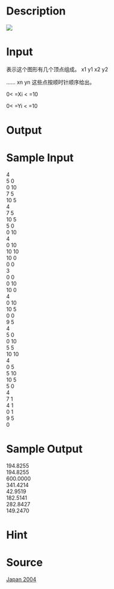 
# Description

<div class="content"><img border="0" src="source/bzoj/1882/img/aHR0cHM6Ly9seWRzeS5jb20vSnVkZ2VPbmxpbmUvaW1hZ2VzLzE4ODIuanBn.jpg"/> </div>

# Input

<div class="content">表示这个图形有几个顶点组成。
x1 y1
x2 y2
 
......
xn yn 
这些点按顺时针顺序给出。
  
0&lt; =Xi &lt; =10
 
0&lt; =Yi &lt; =10</div>

# Output

<div class="content"></div>

# Sample Input

<div class="content"><span class="sampledata">4<br/>
5 0<br/>
0 10<br/>
7 5<br/>
10 5<br/>
4<br/>
7 5<br/>
10 5<br/>
5 0<br/>
0 10<br/>
4<br/>
0 10<br/>
10 10<br/>
10 0<br/>
0 0<br/>
3<br/>
0 0<br/>
0 10<br/>
10 0<br/>
4<br/>
0 10<br/>
10 5<br/>
0 0<br/>
9 5<br/>
4<br/>
5 0<br/>
0 10<br/>
5 5<br/>
10 10<br/>
4<br/>
0 5<br/>
5 10<br/>
10 5<br/>
5 0<br/>
4<br/>
7 1<br/>
4 1<br/>
0 1<br/>
9 5<br/>
0<br/>
</span></div>

# Sample Output

<div class="content"><span class="sampledata">194.8255<br/>
194.8255<br/>
600.0000<br/>
341.4214<br/>
42.9519<br/>
182.5141<br/>
282.8427<br/>
149.2470<br/>
</span></div>

# Hint

<div class="content"><p></p></div>

# Source

<div class="content"><p><a href="problemset.php?search=Japan 2004">Japan 2004</a></p></div>

